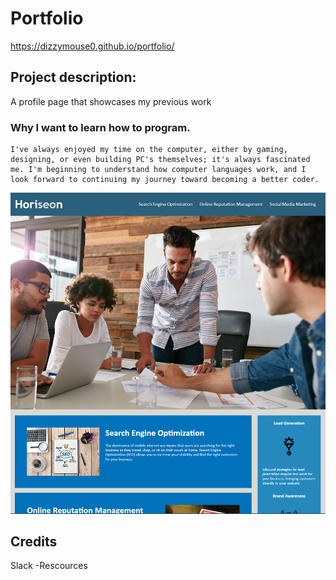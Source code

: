# Portfolio

https://dizzymouse0.github.io/portfolio/

## Project description: 
A profile page that showcases my previous work

### Why I want to learn how to program.
    I've always enjoyed my time on the computer, either by gaming, designing, or even building PC's themselves; it's always fascinated me. I'm beginning to understand how computer languages work, and I look forward to continuing my journey toward becoming a better coder.


![The Horiseon.com homepage includes a navigation bar, a header image, and cards with text at bottom of page with added accessibility features.](assets/images/Horiseon_screenshot.png)

## Credits

Slack -Rescources